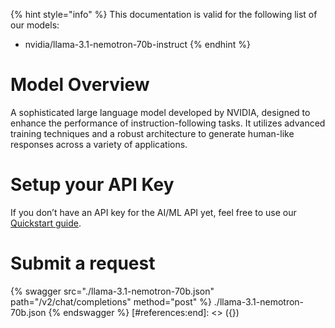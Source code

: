 [#references:start]: <> ({ "template": "openapi" })
{% hint style="info" %}
This documentation is valid for the following list of our models:
* nvidia/llama-3.1-nemotron-70b-instruct
{% endhint %}

# Model Overview
A sophisticated large language model developed by NVIDIA, designed to enhance the performance of instruction-following tasks. It utilizes advanced training techniques and a robust architecture to generate human-like responses across a variety of applications.

# Setup your API Key
If you don’t have an API key for the AI/ML API yet, feel free to use our [Quickstart guide](https://docs.aimlapi.com/quickstart/setting-up).

# Submit a request
{% swagger src="./llama-3.1-nemotron-70b.json" path="/v2/chat/completions" method="post" %}
./llama-3.1-nemotron-70b.json
{% endswagger %}
[#references:end]: <> ({})